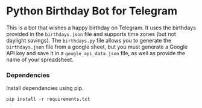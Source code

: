 # Python Birthday Bot for Telegram

This is a bot that wishes a happy birthday on Telegram. It uses the birthdays provided in the `birthdays.json` file and supports time zones (but not daylight savings). The `birthdays.py` file allows you to generate the `birthdays.json` file from a google sheet, but you must generate a Google API key and save it in a `google_api_data.json` file, as well as provide the name of your spreadsheet.

### Dependencies
Install dependencies using pip.
```shell
pip install -r requirements.txt
```
